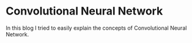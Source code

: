 # Convolutional Neural Network
In this blog I tried to easily explain the concepts of Convolutional Neural Network.


